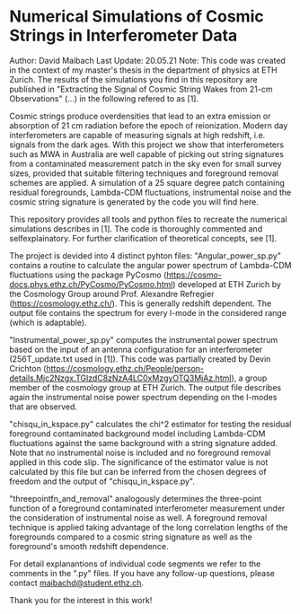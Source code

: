# Numerical Simulations of Cosmic Strings in Interferometer Data

Author: David Maibach
Last Update: 20.05.21
Note: This code was created in the context of my master's thesis in the department of physics at ETH Zurich. The results of the simulations you find in this repository are published in "Extracting the Signal of Cosmic String Wakes from 21-cm Observations" (...) in the following refered to as [1].

Cosmic strings produce overdensities that lead to an extra emission or absorption of 21 cm radiation before the epoch of reionization. Modern day interferometers are capable of measuring signals at high redshift, i.e. signals from the dark ages. With this project we show that interferometers such as MWA in Australia are well capable of picking out string signatures from a contaminated measurement patch in the sky even for small survey sizes, provided that suitable filtering techniques and foreground removal schemes are applied. A simulation of a 25 square degree patch containing residual foregrounds, Lambda-CDM fluctuations, instrumental noise and the cosmic string signature is generated by the code you will find here.

This repository provides all tools and python files to recreate the numerical simulations describes in [1]. The code is thoroughly commented and
selfexplainatory. For further clarification of theoretical concepts, see [1].

The project is devided into 4 distinct pyhton files:
"Angular_power_sp.py" contains a routine to calculate the angular power spectrum of Lambda-CDM fluctuations using the package PyCosmo (https://cosmo-docs.phys.ethz.ch/PyCosmo/PyCosmo.html) developed at ETH Zurich by the Cosmology Group around Prof. Alexandre Refregier (https://cosmology.ethz.ch/). This is generally redshift dependent. The output file contains the spectrum for every l-mode in the considered range (which is adaptable). 

"Instrumental_power_sp.py" computes the instrumental power spectrum based on the input of an antenna configuration for an interferometer (256T_update.txt used in [1]). This code was partially created by Devin Crichton (https://cosmology.ethz.ch/People/person-details.Mjc2Nzgx.TGlzdC8zNzA4LC0xMzgyOTQ3MjAz.html), a group member of the cosmology group at ETH Zurich. The output file describes again the instrumental noise power spectrum depending on the l-modes that are observed.

"chisqu_in_kspace.py" calculates the chi^2 estimator for testing the residual foreground contaminated background model including Lambda-CDM fluctuations against the same background with a string signature added. Note that no instrumental noise is included and no foreground removal applied in this code slip. The significance of the estimator value is not calculated by this file but can be inferred from the chosen degrees of freedom and the output of "chisqu_in_kspace.py".

"threepointfn_and_removal" analogously determines the three-point function of a foreground contaminated interferometer measurement under the consideration of
instrumental noise as well. A foreground removal technique is applied taking advantage of the long correlation lengths of the foregrounds compared to a cosmic string signature as well as the foreground's smooth redshift dependence. 


For detail explanantions of individual code segments we refer to the comments in the ".py" files. If you have any follow-up questions, please contact 
maibachd@student.ethz.ch.

Thank you for the interest in this work!
